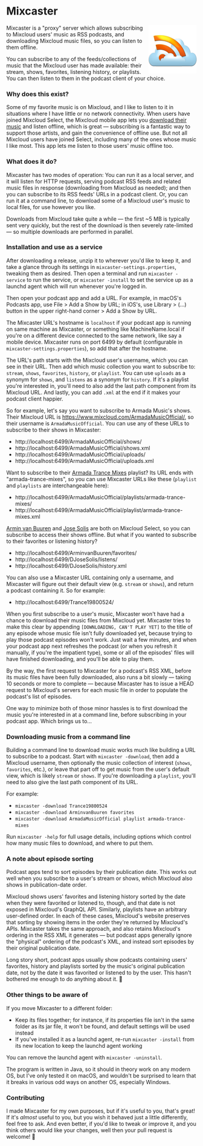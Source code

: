 # Mixcaster

<!--suppress HtmlDeprecatedAttribute, CheckImageSize -->
<img src="src/main/resources/jakshin/mixcaster/http/logo.png" align="right" alt="" height="128">

Mixcaster is a "proxy" server which allows subscribing to Mixcloud users' music as RSS podcasts, and downloading Mixcloud music files, so you can listen to them offline.

You can subscribe to any of the feeds/collections of music that the Mixcloud user has made available: their stream, shows, favorites, listening history, or playlists. You can then listen to them in the podcast client of your choice.

### Why does this exist?

Some of my favorite music is on Mixcloud, and I like to listen to it in situations where I have little or no network connectivity. When users have joined Mixcloud Select, the Mixcloud mobile app lets you [download their music](https://help.mixcloud.com/hc/en-us/articles/360004054359-How-do-I-listen-offline-) and listen offline, which is great — subscribing is a fantastic way to support those artists, and gain the convenience of offline use. But not all Mixcloud users have joined Select, including many of the ones whose music I like most. This app lets me listen to those users' music offline too.

### What does it do?

Mixcaster has two modes of operation: You can run it as a local server, and it will listen for HTTP requests, serving podcast RSS feeds and related music files in response (downloading from Mixcloud as needed); and then you can subscribe to its RSS feeds' URLs in a podcast client. Or, you can run it at a command line, to download some of a Mixcloud user's music to local files, for use however you like.

Downloads from Mixcloud take quite a while — the first ~5 MB is typically sent very quickly, but the rest of the download is then severely rate-limited — so multiple downloads are performed in parallel.

### Installation and use as a service

After downloading a release, unzip it to wherever you'd like to keep it, and take a glance through its settings in `mixcaster-settings.properties`, tweaking them as desired. Then open a terminal and run `mixcaster -service` to run the service, or `mixcaster -install` to set the service up as a launchd agent which will run whenever you're logged in.

Then open your podcast app and add a URL. For example, in macOS's Podcasts app, use File > Add a Show by URL; in iOS's, use Library > (...) button in the upper right-hand corner > Add a Show by URL.

The Mixcaster URL's hostname is `localhost` if your podcast app is running on same machine as Mixcaster, or something like MachineName.local if you're on a different device connected to the same network, like say a mobile device. Mixcaster runs on port 6499 by default (configurable in `mixcaster-settings.properties`), so add that after the hostname.

The URL's path starts with the Mixcloud user's username, which you can see in their URL. Then add which music collection you want to subscribe to: `stream`, `shows`, `favorites`, `history`, or `playlist`. You can use `uploads` as a synonym for `shows`, and `listens` as a synonym for `history`. If it's a playlist you're interested in, you'll need to also add the last path component from its Mixcloud URL. And lastly, you can add `.xml` at the end if it makes your podcast client happier.

So for example, let's say you want to subscribe to Armada Music's shows. Their Mixcloud URL is https://www.mixcloud.com/ArmadaMusicOfficial/, so their username is `ArmadaMusicOfficial`. You can use any of these URLs to subscribe to their shows in Mixcaster:
* http://localhost:6499/ArmadaMusicOfficial/shows/
* http://localhost:6499/ArmadaMusicOfficial/shows.xml
* http://localhost:6499/ArmadaMusicOfficial/uploads/
* http://localhost:6499/ArmadaMusicOfficial/uploads.xml

Want to subscribe to their [Armada Trance Mixes](https://www.mixcloud.com/ArmadaMusicOfficial/playlists/armada-trance-mixes/) playlist? Its URL ends with "armada-trance-mixes", so you can use Mixcaster URLs like these (`playlist` and `playlists` are interchangeable here):
* http://localhost:6499/ArmadaMusicOfficial/playlists/armada-trance-mixes/
* http://localhost:6499/ArmadaMusicOfficial/playlist/armada-trance-mixes.xml

[Armin van Buuren](https://www.mixcloud.com/ArminvanBuuren/) and [Jose Solis](https://www.mixcloud.com/DJoseSolis/) are both on Mixcloud Select, so you can subscribe to access their shows offline. But what if you wanted to subscribe to their favorites or listening history?
* http://localhost:6499/ArminvanBuuren/favorites/
* http://localhost:6499/DJoseSolis/listens/
* http://localhost:6499/DJoseSolis/history.xml

You can also use a Mixcaster URL containing only a username, and Mixcaster will figure out their default view (e.g. `stream` or `shows`), and return a podcast containing it. So for example: 
* http://localhost:6499/Trance19800524/

When you first subscribe to a user's music, Mixcaster won't have had a chance to download their music files from Mixcloud yet. Mixcaster tries to make this clear by appending `[DOWNLOADING, CAN'T PLAY YET]` to the title of any episode whose music file isn't fully downloaded yet, because trying to play those podcast episodes won't work. Just wait a few minutes, and when your podcast app next refreshes the podcast (or when you refresh it manually, if you're the impatient type), some or all of the episodes' files will have finished downloading, and you'll be able to play them.

By the way, the first request to Mixcaster for a podcast's RSS XML, before its music files have been fully downloaded, also runs a bit slowly — taking 10 seconds or more to complete — because Mixcaster has to issue a HEAD request to Mixcloud's servers for each music file in order to populate the podcast's list of episodes.

One way to minimize both of those minor hassles is to first download the music you're interested in at a command line, before subscribing in your podcast app. Which brings us to...

### Downloading music from a command line

Building a command line to download music works much like building a URL to subscribe to a podcast. Start with `mixcaster -download`, then add a Mixcloud username, then optionally the music collection of interest (`shows`, `favorites`, etc.), or leave that part off to get music from the user's default view, which is likely `stream` or `shows`. If you're downloading a `playlist`, you'll need to also give the last path component of its URL.

For example:
* `mixcaster -download Trance19800524`
* `mixcaster -download ArminvanBuuren favorites`
* `mixcaster -download ArmadaMusicOfficial playlist armada-trance-mixes`

Run `mixcaster -help` for full usage details, including options which control how many music files to download, and where to put them.

### A note about episode sorting

Podcast apps tend to sort episodes by their publication date. This works out well when you subscribe to a user's stream or shows, which Mixcloud also shows in publication-date order. 

Mixcloud shows users' favorites and listening history sorted by the date when they were favorited or listened to, though, and that date is not exposed in Mixcloud's GraphQL API. Similarly, playlists have an arbitrary user-defined order. In each of these cases, Mixcloud's website preserves that sorting by showing items in the order they're returned by Mixcloud's APIs. Mixcaster takes the same approach, and also retains Mixcloud's ordering in the RSS XML it generates — but podcast apps generally ignore the "physical" ordering of the podcast's XML, and instead sort episodes by their original publication date.

Long story short, podcast apps usually show podcasts containing users' favorites, history and playlists sorted by the music's original publication date, not by the date it was favorited or listened to by the user. This hasn't bothered me enough to do anything about it. 🤷‍

### Other things to be aware of

If you move Mixcaster to a different folder:
* Keep its files together; for instance, if its properties file isn't in the same folder as its jar file, it won't be found, and default settings will be used instead
* If you've installed it as a launchd agent, re-run `mixcaster -install` from its new location to keep the launchd agent working

You can remove the launchd agent with `mixcaster -uninstall`.

The program is written in Java, so it should in theory work on any modern OS, but I've only tested it on macOS, and wouldn't be surprised to learn that it breaks in various odd ways on another OS, especially Windows.

### Contributing

I made Mixcaster for my own purposes, but if it's useful to you, that's great! If it's _almost_ useful to you, but you wish it behaved just a little differently, feel free to ask. And even better, if you'd like to tweak or improve it, and you think others would like your changes, well then your pull request is welcome! 🙂
